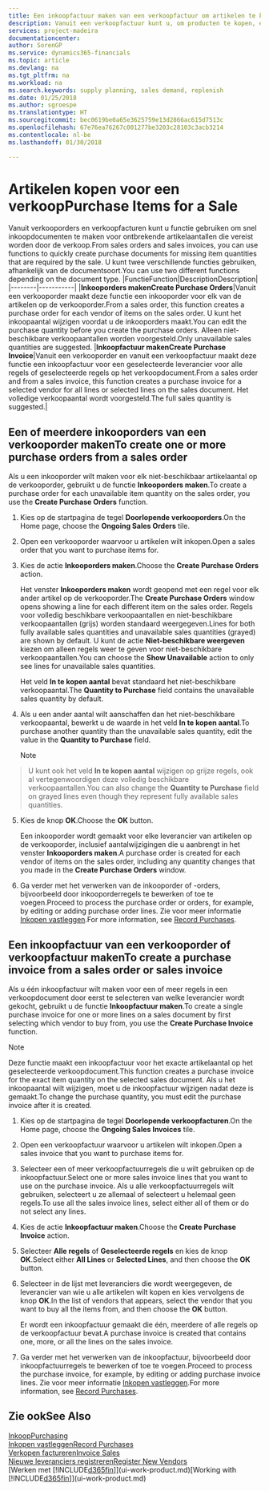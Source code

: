 ```yaml
---
title: Een inkoopfactuur maken van een verkoopfactuur om artikelen te kopen voor een verkoop | Microsoft Docs
description: Vanuit een verkoopfactuur kunt u, om producten te kopen, een inkoopfactuur maken voor een leverancier.
services: project-madeira
documentationcenter: 
author: SorenGP
ms.service: dynamics365-financials
ms.topic: article
ms.devlang: na
ms.tgt_pltfrm: na
ms.workload: na
ms.search.keywords: supply planning, sales demand, replenish
ms.date: 01/25/2018
ms.author: sgroespe
ms.translationtype: HT
ms.sourcegitcommit: bec0619be0a65e3625759e13d2866ac615d7513c
ms.openlocfilehash: 67e76ea76267c001277be3203c28103c3acb3214
ms.contentlocale: nl-be
ms.lasthandoff: 01/30/2018

---
```

# <a name="purchase-items-for-a-sale"></a><span data-ttu-id="e65d4-103">Artikelen kopen voor een verkoop</span><span class="sxs-lookup"><span data-stu-id="e65d4-103">Purchase Items for a Sale</span></span>
<span data-ttu-id="e65d4-104">Vanuit verkooporders en verkoopfacturen kunt u functie gebruiken om snel inkoopdocumenten te maken voor ontbrekende artikelaantallen die vereist worden door de verkoop.</span><span class="sxs-lookup"><span data-stu-id="e65d4-104">From sales orders and sales invoices, you can use functions to quickly create purchase documents for missing item quantities that are required by the sale.</span></span> <span data-ttu-id="e65d4-105">U kunt twee verschillende functies gebruiken, afhankelijk van de documentsoort.</span><span class="sxs-lookup"><span data-stu-id="e65d4-105">You can use two different functions depending on the document type.</span></span>
|<span data-ttu-id="e65d4-106">Functie</span><span class="sxs-lookup"><span data-stu-id="e65d4-106">Function</span></span>|<span data-ttu-id="e65d4-107">Description</span><span class="sxs-lookup"><span data-stu-id="e65d4-107">Description</span></span>|
|--------|-----------|
|<span data-ttu-id="e65d4-108">**Inkooporders maken**</span><span class="sxs-lookup"><span data-stu-id="e65d4-108">**Create Purchase Orders**</span></span>|<span data-ttu-id="e65d4-109">Vanuit een verkooporder maakt deze functie een inkooporder voor elk van de artikelen op de verkooporder.</span><span class="sxs-lookup"><span data-stu-id="e65d4-109">From a sales order, this function creates a purchase order for each vendor of items on the sales order.</span></span> <span data-ttu-id="e65d4-110">U kunt het inkoopaantal wijzigen voordat u de inkooporders maakt.</span><span class="sxs-lookup"><span data-stu-id="e65d4-110">You can edit the purchase quantity before you create the purchase orders.</span></span> <span data-ttu-id="e65d4-111">Alleen niet-beschikbare verkoopaantallen worden voorgesteld.</span><span class="sxs-lookup"><span data-stu-id="e65d4-111">Only unavailable sales quantities are suggested.</span></span>
|<span data-ttu-id="e65d4-112">**Inkoopfactuur maken**</span><span class="sxs-lookup"><span data-stu-id="e65d4-112">**Create Purchase Invoice**</span></span>|<span data-ttu-id="e65d4-113">Vanuit een verkooporder en vanuit een verkoopfactuur maakt deze functie een inkoopfactuur voor een geselecteerde leverancier voor alle regels of geselecteerde regels op het verkoopdocument.</span><span class="sxs-lookup"><span data-stu-id="e65d4-113">From a sales order and from a sales invoice, this function creates a purchase invoice for a selected vendor for all lines or selected lines on the sales document.</span></span> <span data-ttu-id="e65d4-114">Het volledige verkoopaantal wordt voorgesteld.</span><span class="sxs-lookup"><span data-stu-id="e65d4-114">The full sales quantity is suggested.</span></span>|

## <a name="to-create-one-or-more-purchase-orders-from-a-sales-order"></a><span data-ttu-id="e65d4-115">Een of meerdere inkooporders van een verkooporder maken</span><span class="sxs-lookup"><span data-stu-id="e65d4-115">To create one or more purchase orders from a sales order</span></span>
<span data-ttu-id="e65d4-116">Als u een inkooporder wilt maken voor elk niet-beschikbaar artikelaantal op de verkooporder, gebruikt u de functie **Inkooporders maken**.</span><span class="sxs-lookup"><span data-stu-id="e65d4-116">To create a purchase order for each unavailable item quantity on the sales order, you use the **Create Purchase Orders** function.</span></span>

1. <span data-ttu-id="e65d4-117">Kies op de startpagina de tegel **Doorlopende verkooporders**.</span><span class="sxs-lookup"><span data-stu-id="e65d4-117">On the Home page, choose the **Ongoing Sales Orders** tile.</span></span>
2. <span data-ttu-id="e65d4-118">Open een verkooporder waarvoor u artikelen wilt inkopen.</span><span class="sxs-lookup"><span data-stu-id="e65d4-118">Open a sales order that you want to purchase items for.</span></span>
3. <span data-ttu-id="e65d4-119">Kies de actie **Inkooporders maken**.</span><span class="sxs-lookup"><span data-stu-id="e65d4-119">Choose the **Create Purchase Orders** action.</span></span>

    <span data-ttu-id="e65d4-120">Het venster **Inkooporders maken** wordt geopend met een regel voor elk ander artikel op de verkooporder.</span><span class="sxs-lookup"><span data-stu-id="e65d4-120">The **Create Purchase Orders** window opens showing a line for each different item on the sales order.</span></span> <span data-ttu-id="e65d4-121">Regels voor volledig beschikbare verkoopaantallen en niet-beschikbare verkoopaantallen (grijs) worden standaard weergegeven.</span><span class="sxs-lookup"><span data-stu-id="e65d4-121">Lines for both fully available sales quantities and unavailable sales quantities (grayed) are shown by default.</span></span> <span data-ttu-id="e65d4-122">U kunt de actie **Niet-beschikbare weergeven** kiezen om alleen regels weer te geven voor niet-beschikbare verkoopaantallen.</span><span class="sxs-lookup"><span data-stu-id="e65d4-122">You can choose the **Show Unavailable** action to only see lines for unavailable sales quantities.</span></span>

    <span data-ttu-id="e65d4-123">Het veld **In te kopen aantal** bevat standaard het niet-beschikbare verkoopaantal.</span><span class="sxs-lookup"><span data-stu-id="e65d4-123">The **Quantity to Purchase** field contains the unavailable sales quantity by default.</span></span>
4. <span data-ttu-id="e65d4-124">Als u een ander aantal wilt aanschaffen dan het niet-beschikbare verkoopaantal, bewerkt u de waarde in het veld **In te kopen aantal**.</span><span class="sxs-lookup"><span data-stu-id="e65d4-124">To purchase another quantity than the unavailable sales quantity, edit the value in the **Quantity to Purchase** field.</span></span>

    > [!NOTE]  
>   <span data-ttu-id="e65d4-125">U kunt ook het veld **In te kopen aantal** wijzigen op grijze regels, ook al vertegenwoordigen deze volledig beschikbare verkoopaantallen.</span><span class="sxs-lookup"><span data-stu-id="e65d4-125">You can also change the **Quantity to Purchase** field on grayed lines even though they represent fully available sales quantities.</span></span>
5. <span data-ttu-id="e65d4-126">Kies de knop **OK**.</span><span class="sxs-lookup"><span data-stu-id="e65d4-126">Choose the **OK** button.</span></span>

    <span data-ttu-id="e65d4-127">Een inkooporder wordt gemaakt voor elke leverancier van artikelen op de verkooporder, inclusief aantalwijzigingen die u aanbrengt in het venster **Inkooporders maken**.</span><span class="sxs-lookup"><span data-stu-id="e65d4-127">A purchase order is created for each vendor of items on the sales order, including any quantity changes that you made in the **Create Purchase Orders** window.</span></span>
7. <span data-ttu-id="e65d4-128">Ga verder met het verwerken van de inkooporder of -orders, bijvoorbeeld door inkooporderregels te bewerken of toe te voegen.</span><span class="sxs-lookup"><span data-stu-id="e65d4-128">Proceed to process the purchase order or orders, for example, by editing or adding purchase order lines.</span></span> <span data-ttu-id="e65d4-129">Zie voor meer informatie [Inkopen vastleggen](purchasing-how-record-purchases.md).</span><span class="sxs-lookup"><span data-stu-id="e65d4-129">For more information, see [Record Purchases](purchasing-how-record-purchases.md).</span></span>


## <a name="to-create-a-purchase-invoice-from-a-sales-order-or-sales-invoice"></a><span data-ttu-id="e65d4-130">Een inkoopfactuur van een verkooporder of verkoopfactuur maken</span><span class="sxs-lookup"><span data-stu-id="e65d4-130">To create a purchase invoice from a sales order or sales invoice</span></span>
<span data-ttu-id="e65d4-131">Als u één inkoopfactuur wilt maken voor een of meer regels in een verkoopdocument door eerst te selecteren van welke leverancier wordt gekocht, gebruikt u de functie **Inkoopfactuur maken**.</span><span class="sxs-lookup"><span data-stu-id="e65d4-131">To create a single purchase invoice for one or more lines on a sales document by first selecting which vendor to buy from, you use the **Create Purchase Invoice** function.</span></span>

> [!NOTE]  
>   <span data-ttu-id="e65d4-132">Deze functie maakt een inkoopfactuur voor het exacte artikelaantal op het geselecteerde verkoopdocument.</span><span class="sxs-lookup"><span data-stu-id="e65d4-132">This function creates a purchase invoice for the exact item quantity on the selected sales document.</span></span> <span data-ttu-id="e65d4-133">Als u het inkoopaantal wilt wijzigen, moet u de inkoopfactuur wijzigen nadat deze is gemaakt.</span><span class="sxs-lookup"><span data-stu-id="e65d4-133">To change the purchase quantity, you must edit the purchase invoice after it is created.</span></span>  

1. <span data-ttu-id="e65d4-134">Kies op de startpagina de tegel **Doorlopende verkoopfacturen**.</span><span class="sxs-lookup"><span data-stu-id="e65d4-134">On the Home page, choose the **Ongoing Sales Invoices** tile.</span></span>
2. <span data-ttu-id="e65d4-135">Open een verkoopfactuur waarvoor u artikelen wilt inkopen.</span><span class="sxs-lookup"><span data-stu-id="e65d4-135">Open a sales invoice that you want to purchase items for.</span></span>
3. <span data-ttu-id="e65d4-136">Selecteer een of meer verkoopfactuurregels die u wilt gebruiken op de inkoopfactuur.</span><span class="sxs-lookup"><span data-stu-id="e65d4-136">Select one or more sales invoice lines that you want to use on the purchase invoice.</span></span> <span data-ttu-id="e65d4-137">Als u alle verkoopfactuurregels wilt gebruiken, selecteert u ze allemaal of selecteert u helemaal geen regels.</span><span class="sxs-lookup"><span data-stu-id="e65d4-137">To use all the sales invoice lines, select either all of them or do not select any lines.</span></span>
4. <span data-ttu-id="e65d4-138">Kies de actie **Inkoopfactuur maken**.</span><span class="sxs-lookup"><span data-stu-id="e65d4-138">Choose the **Create Purchase Invoice** action.</span></span>
5. <span data-ttu-id="e65d4-139">Selecteer **Alle regels** of **Geselecteerde regels** en kies de knop **OK**.</span><span class="sxs-lookup"><span data-stu-id="e65d4-139">Select either **All Lines** or **Selected Lines**, and then choose the **OK** button.</span></span>  
6. <span data-ttu-id="e65d4-140">Selecteer in de lijst met leveranciers die wordt weergegeven, de leverancier van wie u alle artikelen wilt kopen en kies vervolgens de knop **OK**.</span><span class="sxs-lookup"><span data-stu-id="e65d4-140">In the list of vendors that appears, select the vendor that you want to buy all the items from, and then choose the **OK** button.</span></span>

    <span data-ttu-id="e65d4-141">Er wordt een inkoopfactuur gemaakt die één, meerdere of alle regels op de verkoopfactuur bevat.</span><span class="sxs-lookup"><span data-stu-id="e65d4-141">A purchase invoice is created that contains one, more, or all the lines on the sales invoice.</span></span>
7. <span data-ttu-id="e65d4-142">Ga verder met het verwerken van de inkoopfactuur, bijvoorbeeld door inkoopfactuurregels te bewerken of toe te voegen.</span><span class="sxs-lookup"><span data-stu-id="e65d4-142">Proceed to process the purchase invoice, for example, by editing or adding purchase invoice lines.</span></span> <span data-ttu-id="e65d4-143">Zie voor meer informatie [Inkopen vastleggen](purchasing-how-record-purchases.md).</span><span class="sxs-lookup"><span data-stu-id="e65d4-143">For more information, see [Record Purchases](purchasing-how-record-purchases.md).</span></span>

## <a name="see-also"></a><span data-ttu-id="e65d4-144">Zie ook</span><span class="sxs-lookup"><span data-stu-id="e65d4-144">See Also</span></span>
[<span data-ttu-id="e65d4-145">Inkoop</span><span class="sxs-lookup"><span data-stu-id="e65d4-145">Purchasing</span></span>](purchasing-manage-purchasing.md)  
[<span data-ttu-id="e65d4-146">Inkopen vastleggen</span><span class="sxs-lookup"><span data-stu-id="e65d4-146">Record Purchases</span></span>](purchasing-how-record-purchases.md)  
[<span data-ttu-id="e65d4-147">Verkopen factureren</span><span class="sxs-lookup"><span data-stu-id="e65d4-147">Invoice Sales</span></span>](sales-how-invoice-sales.md)  
[<span data-ttu-id="e65d4-148">Nieuwe leveranciers registreren</span><span class="sxs-lookup"><span data-stu-id="e65d4-148">Register New Vendors</span></span>](purchasing-how-register-new-vendors.md)  
<span data-ttu-id="e65d4-149">[Werken met [!INCLUDE[d365fin](includes/d365fin_md.md)]](ui-work-product.md)</span><span class="sxs-lookup"><span data-stu-id="e65d4-149">[Working with [!INCLUDE[d365fin](includes/d365fin_md.md)]](ui-work-product.md)</span></span>

